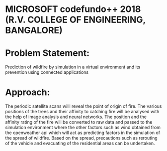 # MICROSOFT codefundo++ 2018 (R.V. COLLEGE OF ENGINEERING, BANGALORE)

# Problem Statement:
Prediction of wildfire by simulation in a virtual environment and its prevention using connected applications 

# Approach:
The  periodic satellite scans willl reveal the point of origin of fire.
The various positions of the trees and their affinity to catching fire will be analysed with the help of image analysis and neural networks.
The position and the affinity rating of the fire will be converted to raw data and passed to the simulation environment where the other factors such as wind obtained from the openweather api which will act as predicting factors in the simulation of the spread of wildfire.
Based on the spread, precautions such as rerouting of the vehicle and evacuating of the residential areas can be undertaken.


